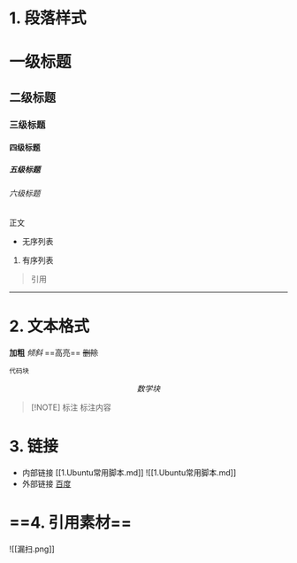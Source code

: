 # 1. 段落样式

# 一级标题
## 二级标题
### 三级标题
#### 四级标题
##### 五级标题
###### 六级标题
正文

- 无序列表

1. 有序列表
> 引用

---


# 2. 文本格式

**加粗**
 *倾斜*
 ==高亮==
 ~~删除~~
```
代码块
```

$$
数学块
$$

> [!NOTE] 标注
>标注内容 

# 3. 链接
- 内部链接
[[1.Ubuntu常用脚本.md]]
![[1.Ubuntu常用脚本.md]]
- 外部链接
[百度](https://www.baidu.com)

# ==4. 引用素材==
![[漏扫.png]]